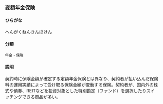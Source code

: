 <div style="display:none;">

## [あ行](securities-terms?id=あ行)
## [か行](securities-terms?id=か行)
## [さ行](securities-terms?id=さ行)
## [た行](securities-terms?id=た行)
## [な行](securities-terms?id=な行)
## [は行](securities-terms?id=は行)

</div>

### 変額年金保険

#### ひらがな

へんがくねんきんほけん

#### 分類

`年金・保険`

#### 説明

契約時に保険金額が確定する定額年金保険とは異なり、契約者が払い込んだ保険料の運用実績によって受け取る保険金額が変動する保険。契約者が、国内外の株式や債券、REITなどを投資対象とした特別勘定（ファンド）を選択したりスイッチングできる商品が多い。

<div style="display:none;">

## [ま行](securities-terms?id=ま行)
## [や行](securities-terms?id=や行)
## [ら行](securities-terms?id=ら行)
## [わ行](securities-terms?id=わ行)
## [英数字・記号](securities-terms?id=英数字・記号)

</div>

